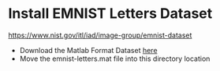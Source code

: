 # Install EMNIST Letters Dataset

https://www.nist.gov/itl/iad/image-group/emnist-dataset

- Download the Matlab Format Dataset [here](http://www.itl.nist.gov/iaui/vip/cs_links/EMNIST/matlab.zip)
- Move the emnist-letters.mat file into this directory location